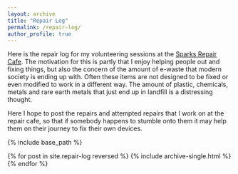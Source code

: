 ```yaml
---
layout: archive
title: "Repair Log"
permalink: /repair-log/
author_profile: true
---
```


Here is the repair log for my volunteering sessions at the [Sparks Repair Cafe](https://www.instagram.com/sparks_repairium/).
The motivation for this is partly that I enjoy helping people out and fixing things, but also the concern of the amount of e-waste that modern society is ending up with.
Often these items are not designed to be fixed or even modified to work in a different way. The amount of plastic, chemicals, metals and rare earth metals that just end up in landfill is a distressing thought. 

Here I hope to post the repairs and attempted repairs that I work on at the repair cafe, so that if somebody happens to stumble onto them it may help them on their journey to fix their own devices.


{% include base_path %}

{% for post in site.repair-log reversed %}
  {% include archive-single.html %}
{% endfor %}
